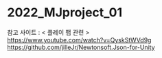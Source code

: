 # 2022_MJproject_01








참고 사이트 : 
< 플레이 팹 관련 >                                                          
https://www.youtube.com/watch?v=QyskStWVd9g                   
https://github.com/jilleJr/Newtonsoft.Json-for-Unity
